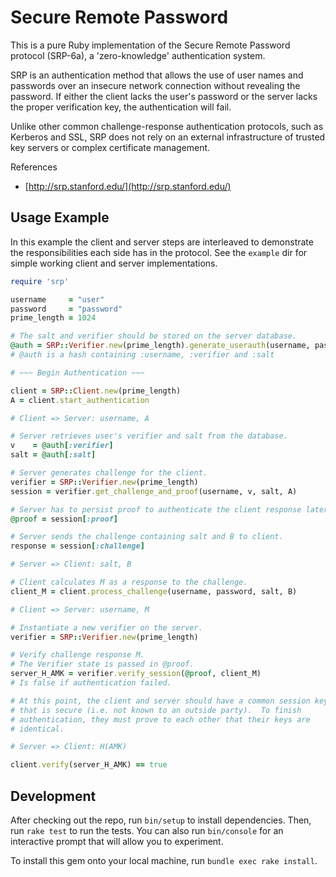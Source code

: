 # Secure Remote Password

This is a pure Ruby implementation of the Secure Remote Password
protocol (SRP-6a), a 'zero-knowledge' authentication system.

SRP is an authentication method that allows the use of user names and passwords
over an insecure network connection without revealing the password. If either the
client lacks the user's password or the server lacks the proper verification
key, the authentication will fail.

Unlike other common challenge-response authentication protocols, such as
Kerberos and SSL, SRP does not rely on an external infrastructure of trusted
key servers or complex certificate management.

References

*	[http://srp.stanford.edu/](http://srp.stanford.edu/)

## Usage Example

In this example the client and server steps are interleaved to demonstrate
the responsibilities each side has in the protocol. See the `example` dir for
simple working client and server implementations.

``` ruby
require 'srp'

username     = "user"
password     = "password"
prime_length = 1024

# The salt and verifier should be stored on the server database.
@auth = SRP::Verifier.new(prime_length).generate_userauth(username, password)
# @auth is a hash containing :username, :verifier and :salt

# ~~~ Begin Authentication ~~~

client = SRP::Client.new(prime_length)
A = client.start_authentication

# Client => Server: username, A

# Server retrieves user's verifier and salt from the database.
v    = @auth[:verifier]
salt = @auth[:salt]

# Server generates challenge for the client.
verifier = SRP::Verifier.new(prime_length)
session = verifier.get_challenge_and_proof(username, v, salt, A)

# Server has to persist proof to authenticate the client response later.
@proof = session[:proof]

# Server sends the challenge containing salt and B to client.
response = session[:challenge]

# Server => Client: salt, B

# Client calculates M as a response to the challenge.
client_M = client.process_challenge(username, password, salt, B)

# Client => Server: username, M

# Instantiate a new verifier on the server.
verifier = SRP::Verifier.new(prime_length)

# Verify challenge response M.
# The Verifier state is passed in @proof.
server_H_AMK = verifier.verify_session(@proof, client_M)
# Is false if authentication failed.

# At this point, the client and server should have a common session key
# that is secure (i.e. not known to an outside party).  To finish
# authentication, they must prove to each other that their keys are
# identical.

# Server => Client: H(AMK)

client.verify(server_H_AMK) == true

```

## Development

After checking out the repo, run `bin/setup` to install dependencies. Then,
run `rake test` to run the tests. You can also run `bin/console` for an
interactive prompt that will allow you to experiment.

To install this gem onto your local machine, run `bundle exec rake install`.

